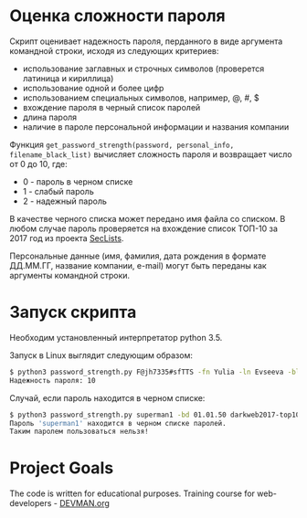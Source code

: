 # Оценка сложности пароля

Скрипт оценивает надежность пароля, перданного в виде аргумента командной строки, исходя из следующих критериев:
- использование заглавных и строчных символов (проверется латиница и кириллица)
- использование одной и более цифр
- использованием специальных символов, например, @, #, $
- вхождение пароля в черный список паролей
- длина пароля
- наличие в пароле персональной информации и названия компании

Функция `get_password_strength(password, personal_info, filename_black_list)` вычисляет сложность пароля и возвращает число от 0 до 10, где:
- 0 - пароль в черном списке
- 1 - слабый пароль
- 2 - надежный пароль

В качестве черного списка может передано имя файла со списком. В любом случае пароль проверяется на вхождение список ТОП-10 за 2017 год из проекта [SecLists](https://github.com/danielmiessler/SecLists/blob/master/Passwords/darkweb2017-top10.txt).

Персональные данные (имя, фамилия, дата рождения в формате ДД.ММ.ГГ, название компании, e-mail) могут быть переданы как аргументы командной строки.

# Запуск скрипта

Необходим установленный интерпретатор python 3.5. 

Запуск в Linux выглядит следующим образом:
```bash
$ python3 password_strength.py F@jh7335#sfTTS -fn Yulia -ln Evseeva -bl darkweb2017-top10000.txt 
Надежность пароля: 10
```

Случай, если пароль находится в черном списке:

```bash
$ python3 password_strength.py superman1 -bd 01.01.50 darkweb2017-top10000.txt 
Пароль 'superman1' находится в черном списке паролей.
Таким паролем пользоваться нельзя!
```

# Project Goals

The code is written for educational purposes. Training course for web-developers - [DEVMAN.org](https://devman.org)
